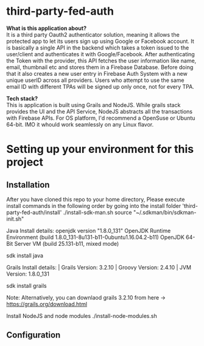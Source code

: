 # third-party-fed-auth

<b>What is this application about?</b> </br>
It is a third party Oauth2 authenticator solution, meaning it allows the protected app to let its users sign up using Google or Facebook account. It is basically a single API in the backend which takes a token issued to the user/client and authenticates it with Google/Facebook. After authenticating the Token with the provider, this API fetches the user information like name, email, thumbnail etc and stores them in a Firebase Database. Before doing that it also creates a new user entry in Firebase Auth System with a new unique userID across all providers. Users who attempt to use the same email ID with different TPAs will be signed up only once, not for every TPA.

<b>Tech stack?</b> </br>
This is application is built using Grails and NodeJS. While grails stack provides the UI and the API Service, NodeJS abstracts all the transactions with Firebase APIs. For OS platform, I'd recommend a OpenSuse or Ubuntu 64-bit. IMO it whould work seamlessly on any Linux flavor. 


<h1>Setting up your environment for this project</h1> 

<h2> Installation </h2>
After you have cloned this repo to your home directory, Please execute install commands in the following order by going into the install folder 'third-party-fed-auth/install'
./install-sdk-man.sh
source "~/.sdkman/bin/sdkman-init.sh"

Java Install details: 
openjdk version "1.8.0_131"
OpenJDK Runtime Environment (build 1.8.0_131-8u131-b11-0ubuntu1.16.04.2-b11)
OpenJDK 64-Bit Server VM (build 25.131-b11, mixed mode)

sdk install java 

Grails Install details:
| Grails Version: 3.2.10
| Groovy Version: 2.4.10
| JVM Version: 1.8.0_131

sdk install grails

Note: Alternatively, you can downlaod grails 3.2.10 from here -> https://grails.org/download.html

Install NodeJS and node modules
./install-node-modules.sh

<h2> Configuration </h2>
